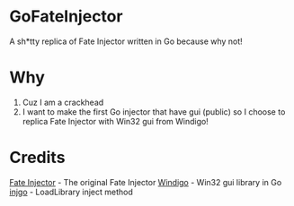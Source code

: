 # GoFateInjector

A sh*tty replica of Fate Injector written in Go because why not!

# Why

1. Cuz I am a crackhead
2. I want to make the first Go injector that have gui (public) so I choose to replica Fate Injector with Win32 gui from Windigo!

# Credits
[Fate Injector](https://github.com/fligger/FateInjector) - The original Fate Injector
[Windigo](https://github.com/rodrigocfd/windigo) - Win32 gui library in Go
[injgo](https://github.com/jiusanzhou/injgo) - LoadLibrary inject method

